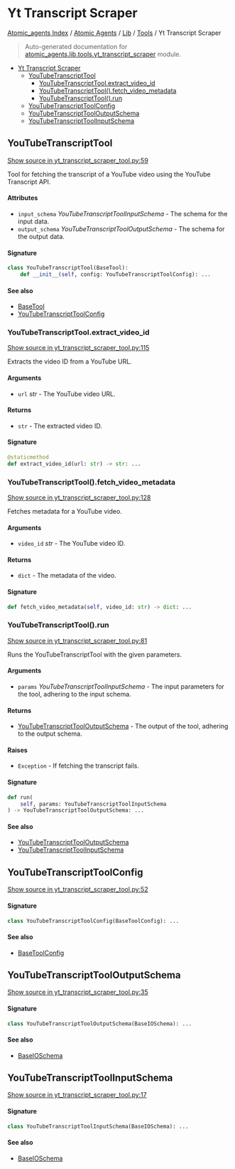 # Yt Transcript Scraper

[Atomic_agents Index](../../../README.md#atomic_agents-index) / [Atomic Agents](../../index.md#atomic-agents) / [Lib](../index.md#lib) / [Tools](./index.md#tools) / Yt Transcript Scraper

> Auto-generated documentation for [atomic_agents.lib.tools.yt_transcript_scraper](../../../../../atomic_agents/lib/tools/yt_transcript_scraper_tool.py) module.

- [Yt Transcript Scraper](#yt-transcript-scraper)
  - [YouTubeTranscriptTool](#youtubetranscripttool)
    - [YouTubeTranscriptTool.extract_video_id](#youtubetranscripttoolextract_video_id)
    - [YouTubeTranscriptTool().fetch_video_metadata](#youtubetranscripttool()fetch_video_metadata)
    - [YouTubeTranscriptTool().run](#youtubetranscripttool()run)
  - [YouTubeTranscriptToolConfig](#youtubetranscripttoolconfig)
  - [YouTubeTranscriptToolOutputSchema](#youtubetranscripttooloutputschema)
  - [YouTubeTranscriptToolInputSchema](#YouTubeTranscriptToolInputSchema)

## YouTubeTranscriptTool

[Show source in yt_transcript_scraper_tool.py:59](../../../../../atomic_agents/lib/tools/yt_transcript_scraper_tool.py#L59)

Tool for fetching the transcript of a YouTube video using the YouTube Transcript API.

#### Attributes

- `input_schema` *YouTubeTranscriptToolInputSchema* - The schema for the input data.
- `output_schema` *YouTubeTranscriptToolOutputSchema* - The schema for the output data.

#### Signature

```python
class YouTubeTranscriptTool(BaseTool):
    def __init__(self, config: YouTubeTranscriptToolConfig): ...
```

#### See also

- [BaseTool](./base.md#basetool)
- [YouTubeTranscriptToolConfig](#youtubetranscripttoolconfig)

### YouTubeTranscriptTool.extract_video_id

[Show source in yt_transcript_scraper_tool.py:115](../../../../../atomic_agents/lib/tools/yt_transcript_scraper_tool.py#L115)

Extracts the video ID from a YouTube URL.

#### Arguments

- `url` *str* - The YouTube video URL.

#### Returns

- `str` - The extracted video ID.

#### Signature

```python
@staticmethod
def extract_video_id(url: str) -> str: ...
```

### YouTubeTranscriptTool().fetch_video_metadata

[Show source in yt_transcript_scraper_tool.py:128](../../../../../atomic_agents/lib/tools/yt_transcript_scraper_tool.py#L128)

Fetches metadata for a YouTube video.

#### Arguments

- `video_id` *str* - The YouTube video ID.

#### Returns

- `dict` - The metadata of the video.

#### Signature

```python
def fetch_video_metadata(self, video_id: str) -> dict: ...
```

### YouTubeTranscriptTool().run

[Show source in yt_transcript_scraper_tool.py:81](../../../../../atomic_agents/lib/tools/yt_transcript_scraper_tool.py#L81)

Runs the YouTubeTranscriptTool with the given parameters.

#### Arguments

- `params` *YouTubeTranscriptToolInputSchema* - The input parameters for the tool, adhering to the input schema.

#### Returns

- [YouTubeTranscriptToolOutputSchema](#youtubetranscripttooloutputschema) - The output of the tool, adhering to the output schema.

#### Raises

- `Exception` - If fetching the transcript fails.

#### Signature

```python
def run(
    self, params: YouTubeTranscriptToolInputSchema
) -> YouTubeTranscriptToolOutputSchema: ...
```

#### See also

- [YouTubeTranscriptToolOutputSchema](#youtubetranscripttooloutputschema)
- [YouTubeTranscriptToolInputSchema](#YouTubeTranscriptToolInputSchema)



## YouTubeTranscriptToolConfig

[Show source in yt_transcript_scraper_tool.py:52](../../../../../atomic_agents/lib/tools/yt_transcript_scraper_tool.py#L52)

#### Signature

```python
class YouTubeTranscriptToolConfig(BaseToolConfig): ...
```

#### See also

- [BaseToolConfig](./base.md#basetoolconfig)



## YouTubeTranscriptToolOutputSchema

[Show source in yt_transcript_scraper_tool.py:35](../../../../../atomic_agents/lib/tools/yt_transcript_scraper_tool.py#L35)

#### Signature

```python
class YouTubeTranscriptToolOutputSchema(BaseIOSchema): ...
```

#### See also

- [BaseIOSchema](../../agents/base_agent.md#baseagentio)



## YouTubeTranscriptToolInputSchema

[Show source in yt_transcript_scraper_tool.py:17](../../../../../atomic_agents/lib/tools/yt_transcript_scraper_tool.py#L17)

#### Signature

```python
class YouTubeTranscriptToolInputSchema(BaseIOSchema): ...
```

#### See also

- [BaseIOSchema](../../agents/base_agent.md#baseagentio)